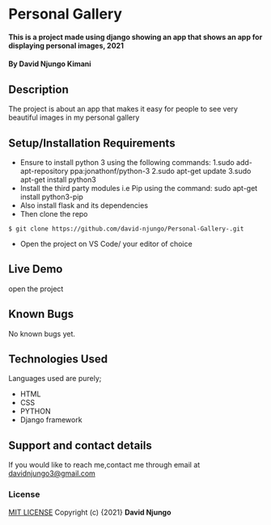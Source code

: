 # Personal Gallery
#### This is a project made using django showing an app that shows an app for displaying personal images, 2021
#### By **David Njungo Kimani**
## Description
The project is about an app that makes it easy for people to see very beautiful images in my personal gallery  
## Setup/Installation Requirements
* Ensure  to install python 3 using the following commands:
    1.sudo add-apt-repository ppa:jonathonf/python-3
    2.sudo apt-get update
    3.sudo apt-get install python3
* Install the third party modules i.e Pip using the command:
    sudo apt-get install python3-pip 
* Also install flask and its dependencies
* Then clone the repo 
```
$ git clone https://github.com/david-njungo/Personal-Gallery-.git
```
* Open  the project on VS Code/ your editor of choice
## Live Demo
open the project  
## Known Bugs
No known bugs yet.
## Technologies Used
Languages used are purely;
* HTML
* CSS 
* PYTHON
* Django framework
## Support and contact details
If you would like to reach me,contact me through email at davidnjungo3@gmail.com
### License
[MIT LICENSE](https://choosealicense.com/licenses/mit/)
Copyright (c) {2021} **David Njungo**